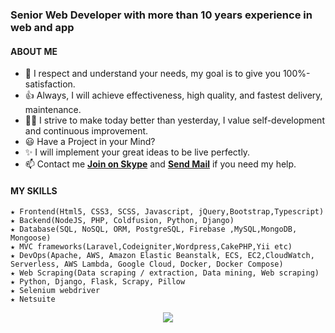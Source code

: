 
### Senior Web Developer with more than 10 years experience in web and app
#### ABOUT ME

- 🚀 I respect and understand your needs, my goal is to give you 100%-satisfaction.
- 👍 Always, I will achieve effectiveness, high quality, and fastest delivery, maintenance.
- 👨‍🎓 I strive to make today better than yesterday, I value self-development and continuous improvement.
- 😃 Have a Project in your Mind?
- ✨ I will implement your great ideas to be live perfectly.
- 📫 Contact me **[Join on Skype](https://join.skype.com/invite/vY0vcIWz9FsC)** and **<a href="mailto:sandking19850512@gmail.com">Send Mail</a>** if you need my help.

#### MY SKILLS
    ★ Frontend(Html5, CSS3, SCSS, Javascript, jQuery,Bootstrap,Typescript)
    ★ Backend(NodeJS, PHP, Coldfusion, Python, Django)
    ★ Database(SQL, NoSQL, ORM, PostgreSQL, Firebase ,MySQL,MongoDB, Mongoose)
    ★ MVC frameworks(Laravel,Codeigniter,Wordpress,CakePHP,Yii etc)
    ★ DevOps(Apache, AWS, Amazon Elastic Beanstalk, ECS, EC2,CloudWatch, Serverless, AWS Lambda, Google Cloud, Docker, Docker Compose)
    ★ Web Scraping(Data scraping / extraction, Data mining, Web scraping)
    ★ Python, Django, Flask, Scrapy, Pillow
    ★ Selenium webdriver
    ★ Netsuite
    
<p align="center">
    <img src="https://github-profile-trophy.vercel.app/?username=devdreamsolution&column=7&theme=onedark"/>
</p>

